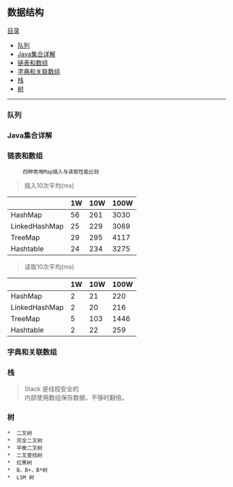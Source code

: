 ## 数据结构

[目录](#)
* [队列](#队列)
* [Java集合详解](#Java集合详解)
* [链表和数组](#链表和数组)
* [字典和关联数组](#字典和关联数组)
* [栈](#栈)
* [树](#树)

----
### 队列
### Java集合详解

### 链表和数组
```
     四种常用Map插入与读取性能比较 
```
> 插入10次平均(ms)

||1W|10W|100W|
|:---|---|---|---|
|HashMap|	56|	261|	3030|
|LinkedHashMap|	25|	229|	3069|
|TreeMap|	29	|295	|4117|
|Hashtable|	24|	234|	3275|

> 读取10次平均(ms)

||	1W|	10W|	100W|
|:---|---|---|---|
|HashMap	|2	|21	|220|
|LinkedHashMap	|2	|20	|216|
|TreeMap	|5	|103	|1446|
|Hashtable	|2	|22	|259|
### 字典和关联数组
### 栈
> Stack 是线程安全的<br />
内部使用数组保存数据，不够时翻倍。
### 树   
    *  二叉树
    *  完全二叉树
    *  平衡二叉树
    *  二叉查找树
    *  红黑树
    *  B，B+，B*树
    *  LSM 树

